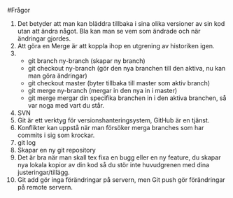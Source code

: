 #Frågor
1. Det betyder att man kan bläddra tillbaka i sina olika versioner av sin kod utan att ändra något. Bla kan man se vem som ändrade och när ändringar gjordes.
2. Att göra en Merge är att koppla ihop en utgrening av historiken igen. 
3.  - git branch ny-branch (skapar ny branch)
    - git checkout ny-branch (gör den nya branchen till den aktiva, nu kan man göra ändringar)
    - git checkout master (byter tillbaka till master som aktiv branch)
    - git merge ny-branch (mergar in den nya in i master)
    - git merge mergar din specifika branchen in i den aktiva branchen, så var noga med vart du står.
4. SVN
5. Git är ett verktyg för versionshanteringsystem, GitHub är en tjänst.
6. Konflikter kan uppstå när man försöker merga branches som har commits i sig som krockar.
7. git log
8. Skapar en ny git repository
9. Det är bra när man skall tex fixa en bugg eller en ny feature, du skapar nya lokala kopior av din kod så du stör inte huvudgrenen med dina justeringar/tillägg. 
10. Git add gör inga förändringar på servern, men Git push gör förändringar på remote servern. 
   